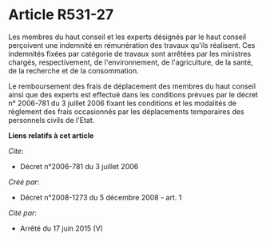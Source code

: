 # Article R531-27

Les membres du haut conseil et les experts désignés par le haut conseil perçoivent une indemnité en rémunération des travaux
qu'ils réalisent. Ces indemnités fixées par catégorie de travaux sont arrêtées par les ministres chargés, respectivement, de
l'environnement, de l'agriculture, de la santé, de la recherche et de la consommation. 

Le remboursement des frais de déplacement des membres du haut conseil ainsi que des experts est effectué dans les conditions
prévues par le décret n° 2006-781 du 3 juillet 2006 fixant les conditions et les modalités de règlement des frais occasionnés
par les déplacements temporaires des personnels civils de l'Etat.

**Liens relatifs à cet article**

_Cite_:

  - Décret n°2006-781 du 3 juillet 2006

_Créé par_:

  - Décret n°2008-1273 du 5 décembre 2008 - art. 1

_Cité par_:

  - Arrêté du 17 juin 2015 (V)
